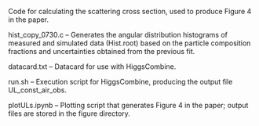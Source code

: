Code for calculating the scattering cross section, used to produce Figure 4 in the paper.

hist_copy_0730.c – Generates the angular distribution histograms of measured and simulated data (Hist.root) based on the particle composition fractions and uncertainties obtained from the previous fit.

datacard.txt – Datacard for use with HiggsCombine.

run.sh – Execution script for HiggsCombine, producing the output file UL_const_air_obs.

plotULs.ipynb – Plotting script that generates Figure 4 in the paper; output files are stored in the figure directory.